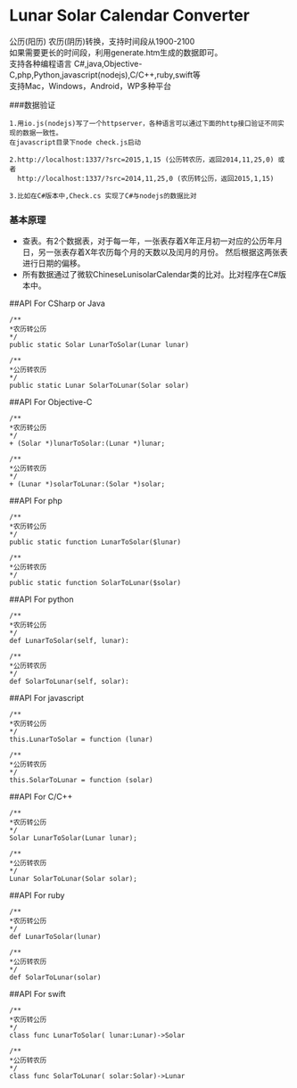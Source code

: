 # Lunar Solar Calendar Converter
公历(阳历) 农历(阴历)转换，支持时间段从1900-2100<br>
如果需要更长的时间段，利用generate.htm生成的数据即可。<br>
支持各种编程语言 C#,java,Objective-C,php,Python,javascript(nodejs),C/C++,ruby,swift等<br>
支持Mac，Windows，Android，WP多种平台

###数据验证
```
1.用io.js(nodejs)写了一个httpserver，各种语言可以通过下面的http接口验证不同实现的数据一致性。
在javascript目录下node check.js启动

2.http://localhost:1337/?src=2015,1,15 (公历转农历，返回2014,11,25,0) 或者 
  http://localhost:1337/?src=2014,11,25,0 (农历转公历，返回2015,1,15)

3.比如在C#版本中,Check.cs 实现了C#与nodejs的数据比对
```

### 基本原理
* 查表。有2个数据表，对于每一年，一张表存着X年正月初一对应的公历年月日，另一张表存着X年农历每个月的天数以及闰月的月份。
然后根据这两张表进行日期的偏移。
* 所有数据通过了微软ChineseLunisolarCalendar类的比对。比对程序在C\#版本中。



##API For CSharp or Java
```
/**
*农历转公历
*/
public static Solar LunarToSolar(Lunar lunar)

/**
*公历转农历
*/
public static Lunar SolarToLunar(Solar solar)
```

##API For Objective-C
```
/**
*农历转公历
*/
+ (Solar *)lunarToSolar:(Lunar *)lunar;

/**
*公历转农历
*/
+ (Lunar *)solarToLunar:(Solar *)solar;
```

##API For php
```
/**
*农历转公历
*/
public static function LunarToSolar($lunar)

/**
*公历转农历
*/
public static function SolarToLunar($solar)
```

##API For python
```
/**
*农历转公历
*/
def LunarToSolar(self, lunar):

/**
*公历转农历
*/
def SolarToLunar(self, solar):
```

##API For javascript
```
/**
*农历转公历
*/
this.LunarToSolar = function (lunar)

/**
*公历转农历
*/
this.SolarToLunar = function (solar)
```

##API For C/C++
```
/**
*农历转公历
*/
Solar LunarToSolar(Lunar lunar);

/**
*公历转农历
*/
Lunar SolarToLunar(Solar solar);
```

##API For ruby
```
/**
*农历转公历
*/
def LunarToSolar(lunar)

/**
*公历转农历
*/
def SolarToLunar(solar)
```

##API For swift
```
/**
*农历转公历
*/
class func LunarToSolar( lunar:Lunar)->Solar

/**
*公历转农历
*/
class func SolarToLunar( solar:Solar)->Lunar
```